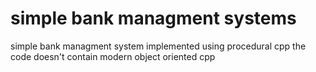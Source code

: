 # simple bank managment systems 

simple bank managment system implemented using procedural cpp 
the code doesn't contain modern object oriented cpp